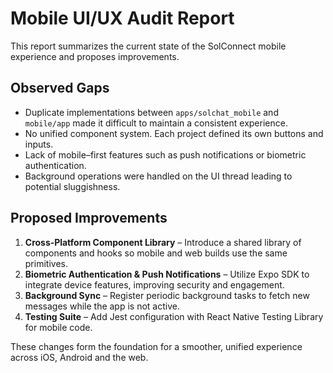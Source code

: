# Mobile UI/UX Audit Report

This report summarizes the current state of the SolConnect mobile experience and proposes improvements.

## Observed Gaps

- Duplicate implementations between `apps/solchat_mobile` and `mobile/app` made it difficult to maintain a consistent experience.
- No unified component system. Each project defined its own buttons and inputs.
- Lack of mobile–first features such as push notifications or biometric authentication.
- Background operations were handled on the UI thread leading to potential sluggishness.

## Proposed Improvements

1. **Cross‑Platform Component Library** – Introduce a shared library of components and hooks so mobile and web builds use the same primitives.
2. **Biometric Authentication & Push Notifications** – Utilize Expo SDK to integrate device features, improving security and engagement.
3. **Background Sync** – Register periodic background tasks to fetch new messages while the app is not active.
4. **Testing Suite** – Add Jest configuration with React Native Testing Library for mobile code.

These changes form the foundation for a smoother, unified experience across iOS, Android and the web.
